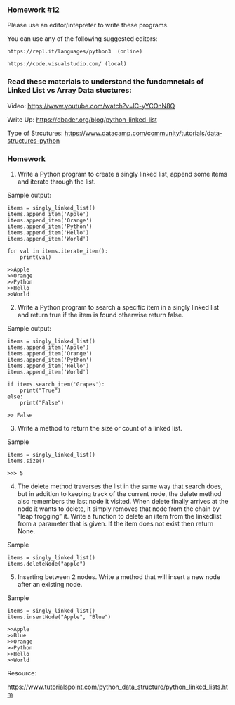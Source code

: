 ### Homework #12

Please use an editor/intepreter to write these programs.

You can use any of the following suggested editors:

```
https://repl.it/languages/python3  (online)

https://code.visualstudio.com/ (local)
```

### Read these materials to understand the fundamnetals of Linked List vs Array Data stuctures:

Video:
https://www.youtube.com/watch?v=lC-yYCOnN8Q

Write Up:
https://dbader.org/blog/python-linked-list

Type of Strcutures:
https://www.datacamp.com/community/tutorials/data-structures-python

### Homework

1. Write a Python program to create a singly linked list, append some items and iterate through the list.

Sample output:

```
items = singly_linked_list()
items.append_item('Apple')
items.append_item('Orange')
items.append_item('Python')
items.append_item('Hello')
items.append_item('World')

for val in items.iterate_item():
    print(val)

>>Apple
>>Orange
>>Python
>>Hello
>>World
```

2. Write a Python program to search a specific item in a singly linked list and return true if the item is found otherwise return false.

Sample output:

```
items = singly_linked_list()
items.append_item('Apple')
items.append_item('Orange')
items.append_item('Python')
items.append_item('Hello')
items.append_item('World')

if items.search_item('Grapes'):
    print("True")
else:
    print("False")
    
>> False
```

3. Write a method to return the size or count of a linked list.

Sample

```
items = singly_linked_list()
items.size()

>>> 5
```

4. The delete method traverses the list in the same way that search does, but in addition to keeping track of the current node, the delete method also remembers the last node it visited. When delete finally arrives at the node it wants to delete, it simply removes that node from the chain by “leap frogging” it. Write a function to delete an iitem from the linkedlist from a parameter that is given. If the item does not exist then return None.

Sample

```
items = singly_linked_list()
items.deleteNode("apple")
```

5. Inserting between 2 nodes. Write a method that will insert a new node after an existing node. 

Sample

```
items = singly_linked_list()
items.insertNode("Apple", "Blue")

>>Apple
>>Blue
>>Orange
>>Python
>>Hello
>>World
```



Resource:

https://www.tutorialspoint.com/python_data_structure/python_linked_lists.htm
